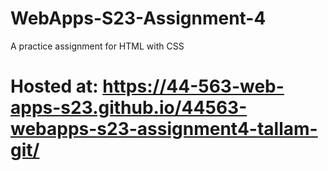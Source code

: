 # WebApps-S23-Assignment-4
A practice assignment for HTML with CSS
# Hosted at: https://44-563-web-apps-s23.github.io/44563-webapps-s23-assignment4-tallam-git/